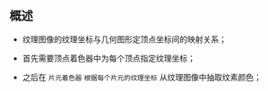 ## 概述

* 纹理图像的纹理坐标与几何图形定顶点坐标间的映射关系；

* 首先需要顶点着色器中为每个顶点指定纹理坐标；
* 之后在 `片元着色器`  `根据每个片元的纹理坐标` 从纹理图像中抽取纹素颜色；
